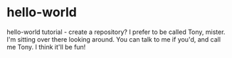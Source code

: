 # hello-world
hello-world tutorial - create a repository?
I prefer to be called Tony, mister.  I'm sitting over there looking around.  You can talk to me if you'd, and call me Tony.  I think it'll be fun!
